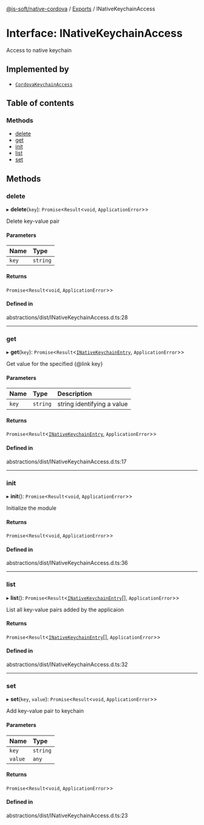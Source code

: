 [@js-soft/native-cordova](../README.md) / [Exports](../modules.md) / INativeKeychainAccess

# Interface: INativeKeychainAccess

Access to native keychain

## Implemented by

- [`CordovaKeychainAccess`](../classes/CordovaKeychainAccess.md)

## Table of contents

### Methods

- [delete](INativeKeychainAccess.md#delete)
- [get](INativeKeychainAccess.md#get)
- [init](INativeKeychainAccess.md#init)
- [list](INativeKeychainAccess.md#list)
- [set](INativeKeychainAccess.md#set)

## Methods

### delete

▸ **delete**(`key`): `Promise`<`Result`<`void`, `ApplicationError`\>\>

Delete key-value pair

#### Parameters

| Name | Type |
| :------ | :------ |
| `key` | `string` |

#### Returns

`Promise`<`Result`<`void`, `ApplicationError`\>\>

#### Defined in

abstractions/dist/INativeKeychainAccess.d.ts:28

___

### get

▸ **get**(`key`): `Promise`<`Result`<[`INativeKeychainEntry`](INativeKeychainEntry.md), `ApplicationError`\>\>

Get value for the specified {@link key}

#### Parameters

| Name | Type | Description |
| :------ | :------ | :------ |
| `key` | `string` | string identifying a value |

#### Returns

`Promise`<`Result`<[`INativeKeychainEntry`](INativeKeychainEntry.md), `ApplicationError`\>\>

#### Defined in

abstractions/dist/INativeKeychainAccess.d.ts:17

___

### init

▸ **init**(): `Promise`<`Result`<`void`, `ApplicationError`\>\>

Initialize the module

#### Returns

`Promise`<`Result`<`void`, `ApplicationError`\>\>

#### Defined in

abstractions/dist/INativeKeychainAccess.d.ts:36

___

### list

▸ **list**(): `Promise`<`Result`<[`INativeKeychainEntry`](INativeKeychainEntry.md)[], `ApplicationError`\>\>

List all key-value pairs added by the applicaion

#### Returns

`Promise`<`Result`<[`INativeKeychainEntry`](INativeKeychainEntry.md)[], `ApplicationError`\>\>

#### Defined in

abstractions/dist/INativeKeychainAccess.d.ts:32

___

### set

▸ **set**(`key`, `value`): `Promise`<`Result`<`void`, `ApplicationError`\>\>

Add key-value pair to keychain

#### Parameters

| Name | Type |
| :------ | :------ |
| `key` | `string` |
| `value` | `any` |

#### Returns

`Promise`<`Result`<`void`, `ApplicationError`\>\>

#### Defined in

abstractions/dist/INativeKeychainAccess.d.ts:23
